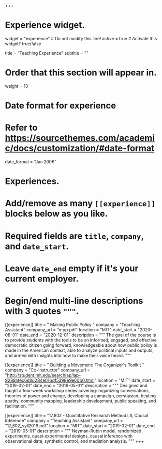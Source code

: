 +++
# Experience widget.
widget = "experience"  # Do not modify this line!
active = true  # Activate this widget? true/false

title = "Teaching Experience"
subtitle = ""

# Order that this section will appear in.
weight = 10

# Date format for experience
#   Refer to https://sourcethemes.com/academic/docs/customization/#date-format
date_format = "Jan 2006"

# Experiences.
#   Add/remove as many `[[experience]]` blocks below as you like.
#   Required fields are `title`, `company`, and `date_start`.
#   Leave `date_end` empty if it's your current employer.
#   Begin/end multi-line descriptions with 3 quotes `"""`.

[[experience]]
  title = " Making Public Policy "
  company = "Teaching Assistant"
  company_url = "mpp.pdf"
  location = "MIT"
  date_start = "2020-08-01"
  date_end = "2020-12-01"
  description = """
  The goal of the course is to provide students with the tools to be an informed, engaged, and effective democratic citizen going forward, knowledgeable about how public policy is made in the American context, able to analyze political inputs and outputs, and armed with insights into how to make their voice heard. 
  """

[[experience]]
  title = " Building a Movement: The Organizer's Toolkit "
  company = "Co-Instructor"
  company_url = "http://student.mit.edu/searchiap/iap-9289afec6d8d284e016df5398e9e00b0.html"
  location = "MIT"
  date_start = "2019-02-01"
  date_end = "2019-05-01"
  description = """
  Designed and taught a four-week workshop series covering: organizing conversations, theories of power and change, developing a campaign, persuasion, beating apathy, community mapping, leadership development, public speaking, and facilitation.
  """

[[experience]]
  title = "17.802 - Quantitative Research Methods II, Causal Inference"
  company = "Teaching Assistant"
  company_url = "17_802_syll2019.pdf"
  location = "MIT"
  date_start = "2019-02-01"
  date_end = "2019-05-01"
  description = """
  Neyman-Rubin model, randomized experiments, quasi-experimental designs, causal inference with observational data, synthetic control, and mediation analysis.
  """
+++
